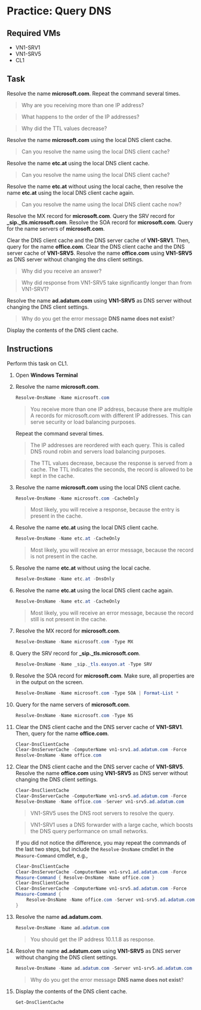 # Practice: Query DNS

## Required VMs

* VN1-SRV1
* VN1-SRV5
* CL1

## Task

Resolve the name **microsoft.com**. Repeat the command several times.

> Why are you receiving more than one IP address?

> What happens to the order of the IP addresses?

> Why did the TTL values decrease?

Resolve the name **microsoft.com** using the local DNS client cache.

> Can you resolve the name using the local DNS client cache?

Resolve the name **etc.at** using the local DNS client cache.

> Can you resolve the name using the local DNS client cache?

Resolve the name **etc.at** without using the local cache, then resolve the name **etc.at** using the local DNS client cache again.

> Can you resolve the name using the local DNS client cache now?

Resolve the MX record for **microsoft.com**. Query the SRV record for **_sip._tls.microsoft.com**. Resolve the SOA record for **microsoft.com**. Query for the name servers of **microsoft.com**.

Clear the DNS client cache and the DNS server cache of **VN1-SRV1**. Then, query for the name **office.com**. Clear the DNS client cache and the DNS server cache of **VN1-SRV5**. Resolve the name **office.com** using **VN1-SRV5** as DNS server without changing the dns client settings.

> Why did you receive an answer?

> Why did response from VN1-SRV5 take significantly longer than from VN1-SRV1?

Resolve the name **ad.adatum.com** using **VN1-SRV5** as DNS server without changing the DNS client settings.

> Why do you get the error message **DNS name does not exist**?

Display the contents of the DNS client cache.

## Instructions

Perform this task on CL1.

1. Open **Windows Terminal**
1. Resolve the name **microsoft.com**.

    ````powershell
    Resolve-DnsName -Name microsoft.com
    ````

    > You receive more than one IP address, because there are multiple A records for microsoft.com with different IP addresses. This can serve security or load balancing purposes.

    Repeat the command several times.

    > The IP addresses are reordered with each query. This is called DNS round robin and servers load balancing purposes.

    > The TTL values decrease, because the response is served from a cache. The TTL indicates the seconds, the record is allowed to be kept in the cache.

1. Resolve the name **microsoft.com** using the local DNS client cache.

    ````powershell
    Resolve-DnsName -Name microsoft.com -CacheOnly
    ````

    > Most likely, you will receive a response, because the entry is present in the cache.

1. Resolve the name **etc.at** using the local DNS client cache.

    ````powershell
    Resolve-DnsName -Name etc.at -CacheOnly
    ````

    > Most likely, you will receive an error message, because the record is not present in the cache.

1. Resolve the name **etc.at** without using the local cache.

    ````powershell
    Resolve-DnsName -Name etc.at -DnsOnly
    ````

1. Resolve the name **etc.at** using the local DNS client cache again.

    ````powershell
    Resolve-DnsName -Name etc.at -CacheOnly
    ````

    > Most likely, you will receive an error message, because the record still is not present in the cache.

1. Resolve the MX record for **microsoft.com**.

    ````powershell
    Resolve-DnsName -Name microsoft.com -Type MX
    ````

1. Query the SRV record for **_sip._tls.microsoft.com**.

    ````powershell
    Resolve-DnsName -Name _sip._tls.easyon.at -Type SRV
    ````

1. Resolve the SOA record for **microsoft.com**. Make sure, all properties are in the output on the screen.

    ````powershell
    Resolve-DnsName -Name microsoft.com -Type SOA | Format-List *
    ````

1. Query for the name servers of **microsoft.com**.

    ````powershell
    Resolve-DnsName -Name microsoft.com -Type NS
    ````

1. Clear the DNS client cache and the DNS server cache of **VN1-SRV1**. Then, query for the name **office.com**.

    ````powershell
    Clear-DnsClientCache
    Clear-DnsServerCache -ComputerName vn1-srv1.ad.adatum.com -Force
    Resolve-DnsName -Name office.com
    ````

1. Clear the DNS client cache and the DNS server cache of **VN1-SRV5**. Resolve the name **office.com** using **VN1-SRV5** as DNS server without changing the DNS client settings.

    ````powershell
    Clear-DnsClientCache
    Clear-DnsServerCache -ComputerName vn1-srv5.ad.adatum.com -Force
    Resolve-DnsName -Name office.com -Server vn1-srv5.ad.adatum.com
    ````

    > VN1-SRV5 uses the DNS root servers to resolve the query.

    > VN1-SRV1 uses a DNS forwarder with a large cache, which boosts the DNS query performance on small networks.

    If you did not notice the difference, you may repeat the commands of the last two steps, but include the ````Resolve-DnsName```` cmdlet in the ````Measure-Command```` cmdlet, e.g.,

    ````powershell
    Clear-DnsClientCache
    Clear-DnsServerCache -ComputerName vn1-srv1.ad.adatum.com -Force
    Measure-Command { Resolve-DnsName -Name office.com }
    Clear-DnsClientCache
    Clear-DnsServerCache -ComputerName vn1-srv5.ad.adatum.com -Force
    Measure-Command {
        Resolve-DnsName -Name office.com -Server vn1-srv5.ad.adatum.com
    }
    ````

1. Resolve the name **ad.adatum.com**.

    ````powershell
    Resolve-DnsName -Name ad.adatum.com
    ````

    > You should get the IP address 10.1.1.8 as response.

1. Resolve the name **ad.adatum.com** using **VN1-SRV5** as DNS server without changing the DNS client settings.

    ````powershell
    Resolve-DnsName -Name ad.adatum.com -Server vn1-srv5.ad.adatum.com
    ````

    > Why do you get the error message **DNS name does not exist**?

1. Display the contents of the DNS client cache.

    ````powershell
    Get-DnsClientCache
    ````
